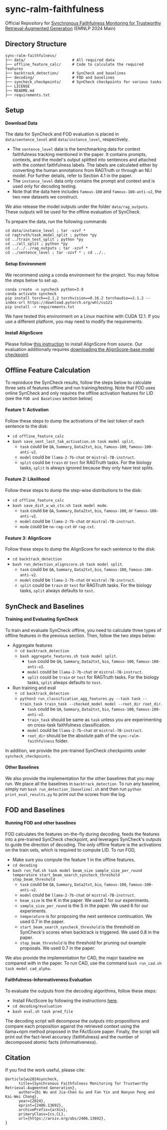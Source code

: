 # sync-ralm-faithfulness
Official Repository for [Synchronous Faithfulness Monitoring for Trustworthy Retrieval-Augmented Generation](https://arxiv.org/abs/2406.13692) (EMNLP 2024 Main)

## Directory Structure

```
sync-ralm-faithfulness/
├── data/                     # All required data
├── offline_feature_calc/     # Code to calculate the required features
├── backtrack_detection/      # SynCheck and baselines
├── decoding/                 # FOD and baselines
├── syncheck_checkpoints/     # SynCheck checkpoints for various tasks
├── LICENSE
├── README.md
├── requirements.txt
```

## Setup

#### Download Data

The data for SynCheck and FOD evaluation is placed in `data/sentence_level` and `data/instance_level`, respectively. 
* The `sentence_level` data is the benchmarking data for context faithfulness tracking mentioned in the paper. It contains prompts, contexts, and the model's output splitted into sentences and attached with the context faithfulness labels. The labels are calculated either by converting the human annotations from RAGTruth or through an NLI model. For further details, refer to Section 4.1 in the paper. 
* The `instance_level` data only contains the prompt and context and is used only for decoding testing.
* Note that the data here includes `famous-100` and `famous-100-anti-v2`, the two new datasets we construct.

We also release the model outputs under the folder `data/rag_outputs`. These outputs will be used for the offline evaluation of SynCheck.

To prepare the data, run the following commands
```
cd data/instance_level ; tar -xzvf * 
cd ragtruth/task_model_split ; python *py
cd ../train_test_split ; python *py
cd ../all_split ; python *py
cd ../../../rag_outputs ; tar -xzvf * 
cd ../sentence_level ; tar -xzvf * ; cd ../..
```

#### Setup Environment

We recommend using a conda environment for the project. You may follow the steps below to set up.
```
conda create -n syncheck python=3.9
conda activate syncheck
pip install torch==2.1.2 torchvision==0.16.2 torchaudio==2.1.2 --index-url https://download.pytorch.org/whl/cu121
pip install -r requirements.txt
```
We have tested this environment on a Linux machine with CUDA 12.1. If you use a different platform, you may need to modify the requirements.

#### Install AlignScore

Please follow [this instruction](https://github.com/yuh-zha/AlignScore?tab=readme-ov-file#installation) to install AlignScore from source. Our evaluation additionally requires [downloading the AlignScore-base model checkpoint](https://github.com/yuh-zha/AlignScore?tab=readme-ov-file#checkpoints).

## Offline Feature Calculation

To reproduce the SynCheck results, follow the steps below to calculate three sets of features offline and run training/testing. Note that FOD uses online SynCheck and only requires the offline activation features for LID (see the `FOD and Baselines` section below)


#### Feature 1: Activation

Follow these steps to dump the activations of the last token of each sentence to the disk:

* `cd offline_feature_calc`
* `bash save_sent_last_tok_activation.sh task model split`. 
    * `task` could be `QA`, `Summary`, `Data2txt`, `bio`, `famous-100`, `famous-100-anti-v2`.
    * `model` could be `llama-2-7b-chat` or `mistral-7B-instruct`. 
    * `split` could be `train` or `test` for RAGTruth tasks. For the biology tasks, `split` is always ignored because they only have test splits. 


#### Feature 2: Likelihood

Follow these steps to dump the step-wise distributions to the disk:
* `cd offline_feature_calc`
* `bash save_dist_w_wo_ctx.sh task model mode`. 
    * `task` could be `QA`, `Summary`, `Data2txt`, `bio`, `famous-100`, or `famous-100-anti-v2`.
    * `model` could be `llama-2-7b-chat` or `mistral-7B-instruct`. 
    * `mode` could be `no-rag-cxt` or `rag-cxt`. 


#### Feature 3: AlignScore

Follow these steps to dump the AlignScore for each sentence to the disk:

* `cd backtrack_detection`
* `bash run_detection_alignscore.sh task model split`. 
    * `task` could be `QA`, `Summary`, `Data2txt`, `bio`, `famous-100`, `famous-100-anti-v2`.
    * `model` could be `llama-2-7b-chat` or `mistral-7B-instruct`. 
    * `split` could be `train` or `test` for RAGTruth tasks. For the biology tasks, `split` always defaults to `test`. 

## SynCheck and Baselines

#### Training and Evaluating SynCheck 

To train and evaluate SynCheck offline, you need to calculate three types of offline features in the previous section. Then, follow the two steps below:
* Aggregate features
    * `cd backtrack_detection`
    * `bash aggregate_features.sh task model split`. 
        * `task` could be `QA`, `Summary`, `Data2txt`, `bio`, `famous-100`, `famous-100-anti-v2`.
        * `model` could be `llama-2-7b-chat` or `mistral-7B-instruct`. 
        * `split` could be `train` or `test` for RAGTruth tasks. For the biology tasks, `split` always defaults to `test`. 
* Run training and eval
    * `cd backtrack_detection`
    * `python3 run_classification_agg_features.py --task task --train_task train_task --checked_model model --root_dir root_dir`. 
        * `task` could be `QA`, `Summary`, `Data2txt`, `bio`, `famous-100`, `famous-100-anti-v2`.
        * `train_task` should be same as `task` unless you are experimenting on cross-task faithfulness classification. 
        * `model` could be `llama-2-7b-chat` or `mistral-7B-instruct`. 
        * `root_dir` should be the absolute path of the `sync-ralm-faithfulness` folder. 

In addition, we provide the pre-trained SynCheck checkpoints under `syncheck_checkpoints`.

#### Other Baselines 

We also provide the implementation for the other baselines that you may run. We place all the baselines in `backtrack_detection`. To run any baseline, simply run `bash run_detection_[baseline].sh` and then run `python print_eval_results.py` to print out the scores from the log.

## FOD and Baselines

#### Running FOD and other baselines

FOD calculates the features on-the-fly during decoding, feeds the features into a pre-trained SynCheck checkpoint, and leverages SynCheck's outputs to guide the direction of decoding. The only offline feature is the activations on the train sets, which is required to compute LID. To run FOD, 
* Make sure you compute the feature 1 in the offline features.
* `cd decoding`
* `bash run_fod.sh task model beam_size sample_size_per_round temperature start_beam_search_syncheck_threshold stop_beam_threshold`
    * `task` could be `QA`, `Summary`, `Data2txt`, `bio`, `famous-100`, `famous-100-anti-v2`.
    * `model` could be `llama-2-7b-chat` or `mistral-7B-instruct`. 
    * `beam_size` is the K in the paper. We used 2 for our experiments.
    * `sample_size_per_round` is the S in the paper. We used 6 for our experiments.
    * `temperature` is for proposing the next sentence continuation. We used 0.7 in the paper.
    * `start_beam_search_syncheck_threshold` is the threshold on SynCheck's scores when backtrack is triggered. We used 0.8 in the paper.
    * `stop_beam_threshold` is the threshold for pruning out example proposals. We used 0.7 in the paper.

We also provide the implementation for CAD, the major baseline we compared with in the paper. To run CAD, use the command `bash run_cad.sh task model cad_alpha`.

#### Faithfulness-Informativeness Evaluation

To evaluate the outputs from the decoding algorithms, follow these steps:
* Install FActScore by following the instructions [here](https://github.com/shmsw25/FActScore).
* `cd decoding/evaluation`
* `bash eval.sh task pred_file`

The decoding script will decompose the outputs into propositions and compare each proposition against the retrieved context using the llama+npm method proposed in the FActScore paper. Finally, the script will print out the fact-level accuracy (faithfulness) and the number of decomposed atomic facts (informativeness).


## Citation

If you find the work useful, please cite:

```
@article{wu2024syncheck,
      title={Synchronous Faithfulness Monitoring for Trustworthy Retrieval-Augmented Generation}, 
      author={Di Wu and Jia-Chen Gu and Fan Yin and Nanyun Peng and Kai-Wei Chang},
      year={2024},
      eprint={2406.13692},
      archivePrefix={arXiv},
      primaryClass={cs.CL},
      url={https://arxiv.org/abs/2406.13692}, 
}
```
